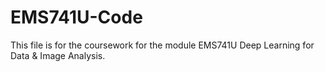 # EMS741U-Code
This file is for the coursework for the module EMS741U Deep Learning for Data & Image Analysis. 

